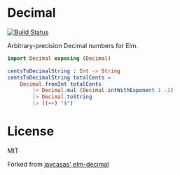 # Decimal

[![Build Status](https://travis-ci.org/prikhi/decimal.svg?branch=master)](https://travis-ci.org/prikhi/decimal)


Arbitrary-precision Decimal numbers for Elm.

```elm
import Decimal exposing (Decimal)

centsToDecimalString : Int -> String
centsToDecimalString totalCents =
    Decimal.fromInt totalCents
        |> Decimal.mul (Decimal.intWithExponent 1 -2)
        |> Decimal.toString
        |> ((++) "$")
```


# License

MIT

Forked from [javcasas' elm-decimal](https://github.com/javcasas/elm-decimal)
